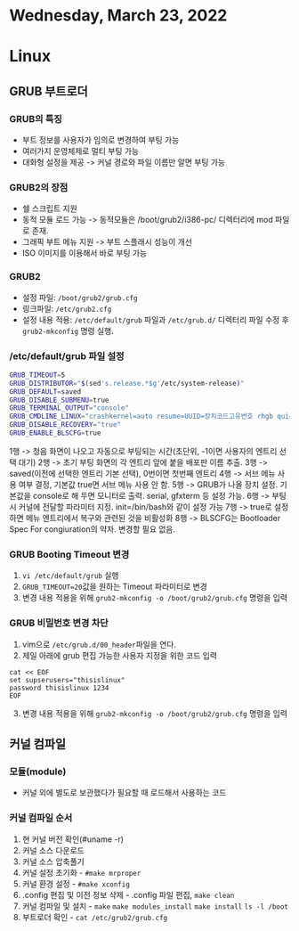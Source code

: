 # Wednesday, March 23, 2022
# Linux
## GRUB 부트로더
### GRUB의 특징
- 부트 정보를 사용자가 임의로 변경하여 부팅 가능
- 여러가지 운영체제로 멀티 부팅 가능
- 대화형 설정을 제공 -> 커널 경로와 파일 이름만 알면 부팅 가능
### GRUB2의 장점
- 쉘 스크립트 지원
- 동적 모듈 로드 가능 -> 동적모듈은 /boot/grub2/i386-pc/ 디렉터리에 mod 파일로 존재.
- 그래픽 부트 메뉴 지원 -> 부트 스플래시 성능이 개선
- ISO 이미지를 이용해서 바로 부팅 가능
### GRUB2
- 설정 파일: `/boot/grub2/grub.cfg`
- 링크파일: `/etc/grub2.cfg`
- 설정 내용 적용: `/etc/default/grub` 파일과 `/etc/grub.d/` 디렉터리 파일 수정 후 `grub2-mkconfig` 명령 실행.
### /etc/default/grub 파일 설정
``` bash
GRUB_TIMEOUT=5
GRUB_DISTRIBUTOR="$(sed's.release.*$g'/etc/system-release)"
GRUB_DEFAULT=saved
GRUB_DISABLE_SUBMENU=true
GRUB_TERMINAL_OUTPUT="console"
GRUB_CMDLINE_LINUX="crashkernel=auto resume=UUID=장치코드고유번호 rhgb quiet"
GRUB_DISABLE_RECOVERY="true"
GRUB_ENABLE_BLSCFG=true
```
1행 -> 청음 화면이 나오고 자동으로 부팅되는 시간(초단위, -1이면 사용자의 엔트리 선택 대기)
2행 -> 초기 부팅 화면의 각 엔트리 앞에 붙을 배포판 이름 추출.
3행 -> saved(이전에 선택한 엔트리 기본 선택), 0번이면 첫번째 엔트리
4행 -> 서브 메뉴 사용 여부 결정, 기본값 true면 서브 메뉴 사용 안 함.
5행 -> GRUB가 나올 장치 설정. 기본값을 console로 해 두면 모니터로 출력. serial, gfxterm 등 설정 가능.
6행 -> 부팅 시 커널에 전달할 파라미터 지정. init=/bin/bash와 같이 설정 가능
7행 -> true로 설정하면 메뉴 엔트리에서 복구와 관련된 것을 비활성화
8행 -> BLSCFG는 Bootloader Spec For congiuration의 약자. 변경할 필요 없음.
### GRUB Booting Timeout 변경
1. `vi /etc/default/grub` 실행
2. `GRUB_TIMEOUT=20`값을 원하는 Timeout 파라미터로 변경
3. 변경 내용 적용을 위해 `grub2-mkconfig -o /boot/grub2/grub.cfg` 명령을 입력
### GRUB 비밀번호 변경 차단
1. vim으로 `/etc/grub.d/00_header`파일을 연다.
2. 제일 아래에 grub 편집 가능한 사용자 지정을 위한 코드 입력
```
cat << EOF
set supserusers="thisislinux"
password thisislinux 1234
EOF
```
3. 변경 내용 적용을 위해 `grub2-mkconfig -o /boot/grub2/grub.cfg` 명령을 입력
## 커널 컴파일
### 모듈(module)
- 커널 외에 별도로 보관했다가 필요할 때 로드해서 사용하는 코드
### 커널 컴파일 순서
1. 현 커널 버전 확인(#uname -r)
2. 커널 소스 다운로드
3. 커널 소스 압축풀기
4. 커널 설정 초기화 - `#make mrproper`
5. 커널 환경 설정 - `#make xconfig`
6. .config 편집 및 이전 정보 삭제 - .config 파일 편집, `make clean`
7. 커널 컴파일 및 설치 - `make` `make modules_install` `make install` `ls -l /boot`
8. 부트로더 확인 - `cat /etc/grub2/grub.cfg`

